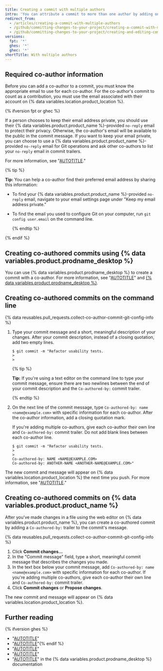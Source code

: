 ```yaml
---
title: Creating a commit with multiple authors
intro: 'You can attribute a commit to more than one author by adding one or more `Co-authored-by` trailers to the commit''s message. Co-authored commits are visible on {% data variables.product.product_name %}{% ifversion ghes %} and can be included in the profile contributions graph and the repository''s statistics{% endif %}.'
redirect_from:
  - /articles/creating-a-commit-with-multiple-authors
  - /github/committing-changes-to-your-project/creating-a-commit-with-multiple-authors
  - /github/committing-changes-to-your-project/creating-and-editing-commits/creating-a-commit-with-multiple-authors
versions:
  fpt: '*'
  ghes: '*'
  ghec: '*'
shortTitle: With multiple authors
---
```

## Required co-author information

Before you can add a co-author to a commit, you must know the appropriate email to use for each co-author. For the co-author's commit to count as a contribution, you must use the email associated with their account on {% data variables.location.product_location %}.

{% ifversion fpt or ghec %}

If a person chooses to keep their email address private, you should use their {% data variables.product.product_name %}-provided `no-reply` email to protect their privacy. Otherwise, the co-author's email will be available to the public in the commit message. If you want to keep your email private, you can choose to use a {% data variables.product.product_name %}-provided `no-reply` email for Git operations and ask other co-authors to list your `no-reply` email in commit trailers.

For more information, see "[AUTOTITLE](/account-and-profile/setting-up-and-managing-your-personal-account-on-github/managing-email-preferences/setting-your-commit-email-address)."

  {% tip %}

  **Tip:** You can help a co-author find their preferred email address by sharing this information:
* To find your {% data variables.product.product_name %}-provided `no-reply` email, navigate to your email settings page under "Keep my email address private."
* To find the email you used to configure Git on your computer, run `git config user.email` on the command line.

  {% endtip %}

{% endif %}

## Creating co-authored commits using {% data variables.product.prodname_desktop %}

You can use {% data variables.product.prodname_desktop %} to create a commit with a co-author. For more information, see "[AUTOTITLE](/desktop/making-changes-in-a-branch/committing-and-reviewing-changes-to-your-project-in-github-desktop#write-a-commit-message-and-push-your-changes)" and [{% data variables.product.prodname_desktop %}](https://desktop.github.com).

## Creating co-authored commits on the command line

{% data reusables.pull_requests.collect-co-author-commit-git-config-info %}

1. Type your commit message and a short, meaningful description of your changes. After your commit description, instead of a closing quotation, add two empty lines.

   ```shell
   $ git commit -m "Refactor usability tests.
   >
   >
   ```

   {% tip %}

   **Tip:** If you're using a text editor on the command line to type your commit message, ensure there are two newlines between the end of your commit description and the `Co-authored-by:` commit trailer.

   {% endtip %}

1. On the next line of the commit message, type `Co-authored-by: name <name@example.com>` with specific information for each co-author. After the co-author information, add a closing quotation mark.

   If you're adding multiple co-authors, give each co-author their own line and `Co-authored-by:` commit trailer. Do not add blank lines between each co-author line.

   ```shell
   $ git commit -m "Refactor usability tests.
   >
   >
   Co-authored-by: NAME <NAME@EXAMPLE.COM>
   Co-authored-by: ANOTHER-NAME <ANOTHER-NAME@EXAMPLE.COM>"
   ```

The new commit and message will appear on {% data variables.location.product_location %} the next time you push. For more information, see "[AUTOTITLE](/get-started/using-git/pushing-commits-to-a-remote-repository)."

## Creating co-authored commits on {% data variables.product.product_name %}

After you've made changes in a file using the web editor on {% data variables.product.product_name %}, you can create a co-authored commit by adding a `Co-authored-by:` trailer to the commit's message.

{% data reusables.pull_requests.collect-co-author-commit-git-config-info %}
1. Click **Commit changes...**
1. In the "Commit message" field, type a short, meaningful commit message that describes the changes you made.
1. In the text box below your commit message, add `Co-authored-by: name <name@example.com>` with specific information for each co-author. If you're adding multiple co-authors, give each co-author their own line and `Co-authored-by:` commit trailer.
1. Click **Commit changes** or **Propose changes**.

The new commit and message will appear on {% data variables.location.product_location %}.

## Further reading

{% ifversion ghes %}
* "[AUTOTITLE](/account-and-profile/setting-up-and-managing-your-github-profile/managing-contribution-settings-on-your-profile/viewing-contributions-on-your-profile)"
* "[AUTOTITLE](/account-and-profile/setting-up-and-managing-your-github-profile/managing-contribution-settings-on-your-profile/why-are-my-contributions-not-showing-up-on-my-profile)"{% endif %}
* "[AUTOTITLE](/repositories/viewing-activity-and-data-for-your-repository/viewing-a-projects-contributors)"
* "[AUTOTITLE](/pull-requests/committing-changes-to-your-project/creating-and-editing-commits/changing-a-commit-message)"
* "[AUTOTITLE](/desktop/making-changes-in-a-branch/committing-and-reviewing-changes-to-your-project-in-github-desktop#4-write-a-commit-message-and-push-your-changes)" in the {% data variables.product.prodname_desktop %} documentation
